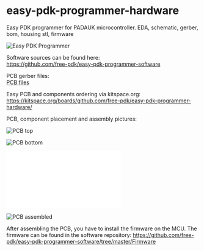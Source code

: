# easy-pdk-programmer-hardware
Easy PDK programmer for PADAUK microcontroller. EDA, schematic, gerber, bom, housing stl, firmware

![Easy PDK Programmer](easypdkprogrammer.jpg?raw=true "Easy PDK Programmer")

Software sources can be found here:  
https://github.com/free-pdk/easy-pdk-programmer-software

PCB gerber files:  
[PCB files](pcb "PCB files")

Easy PCB and components ordering via kitspace.org:  
https://kitspace.org/boards/github.com/free-pdk/easy-pdk-programmer-hardware/

PCB, component placement and assembly pictures:

![PCB top](pcb/easypdkprog_pcb12_top.png?raw=true "PCB top")

![PCB bottom](pcb/easypdkprog_pcb12_bottom.png?raw=true "PCB bottom")

![Component placement](pcb/easypdkprog_pcb12_component_placement.pdf "Component placement")

![PCB assembled](pcb/easypdkprog_pcb12_assembled.jpg?raw=true "PCB assembled")

After assembling the PCB, you have to install the firmware on the MCU. The firmware can be found in the software repository: https://github.com/free-pdk/easy-pdk-programmer-software/tree/master/Firmware
